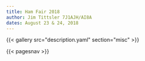 ```yaml
---
title: Ham Fair 2018
author: Jim Tittsler 7J1AJH/AI8A
dates: August 23 & 24, 2018
---
```


{{< gallery src="description.yaml" section="misc" >}}

{{< pagesnav >}}
